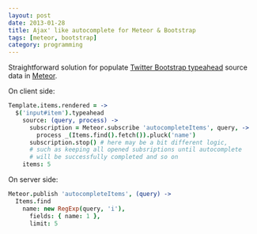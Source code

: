 ```yaml
---
layout: post
date: 2013-01-28
title: Ajax' like autocomplete for Meteor & Bootstrap
tags: [meteor, bootstrap]
category: programming
---
```


Straightforward solution for populate [Twitter Bootstrap typeahead][ref1] source data in [Meteor][ref2].

On client side:

```coffeescript
Template.items.rendered = ->
  $('input#item').typeahead
    source: (query, process) ->
      subscription = Meteor.subscribe 'autocompleteItems', query, ->
        process _(Items.find().fetch()).pluck('name')
      subscription.stop() # here may be a bit different logic,
      # such as keeping all opened subsriptions until autocomplete
      # will be successfully completed and so on
    items: 5
```

On server side:

```coffeescript
Meteor.publish 'autocompleteItems', (query) ->
  Items.find
    name: new RegExp(query, 'i'),
      fields: { name: 1 },
      limit: 5
```

[ref1]: http://twitter.github.com/bootstrap/javascript.html#typeahead
[ref2]: http://meteor.com/